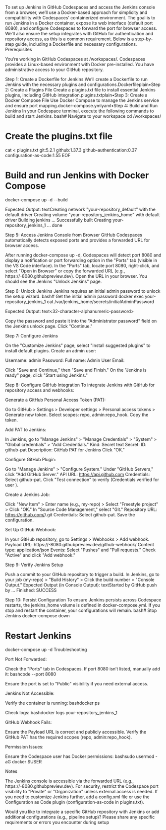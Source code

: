 To set up Jenkins in GitHub Codespaces and access the Jenkins console from a browser, we’ll use a Docker-based approach for simplicity and compatibility with Codespaces’ containerized environment. The goal is to run Jenkins in a Docker container, expose its web interface (default port 8080), and configure Codespaces to forward the port for browser access. We’ll also ensure the setup integrates with GitHub for authentication and repository access, as this is a common requirement. Below is a step-by-step guide, including a Dockerfile and necessary configurations.
Prerequisites

You’re working in GitHub Codespaces at /workspaces/<your-repository>.
Codespaces provides a Linux-based environment with Docker pre-installed.
You have administrative access to your GitHub repository.

Step 1: Create a Dockerfile for Jenkins
We’ll create a Dockerfile to run Jenkins with the necessary plugins and configurations.Dockerfileplain•Step 2: Create a Plugins File
Create a plugins.txt file to install essential Jenkins plugins, including GitHub integration.plugins.txtplain•Step 3: Create a Docker Compose File
Use Docker Compose to manage the Jenkins service and ensure port mapping.docker-compose.ymlyaml•Step 4: Build and Run Jenkins
In your Codespace terminal, execute the following commands to build and start Jenkins.
bash# Navigate to your workspace
cd /workspaces/<your-repository>

# Create the plugins.txt file
cat <<EOF > plugins.txt
git:5.2.1
github:1.37.3
github-authentication:0.37
configuration-as-code:1.55
EOF

# Build and run Jenkins with Docker Compose
docker-compose up -d --build

Expected Output:
textCreating network "your-repository_default" with the default driver
Creating volume "your-repository_jenkins_home" with default driver
Building jenkins
...
Successfully built <image-id>
Creating your-repository_jenkins_1 ... done


Step 5: Access Jenkins Console from Browser
GitHub Codespaces automatically detects exposed ports and provides a forwarded URL for browser access.

After running docker-compose up -d, Codespaces will detect port 8080 and display a notification or port forwarding option in the "Ports" tab (visible in the VS Code interface).
In the "Ports" tab, locate port 8080, right-click, and select "Open in Browser" or copy the forwarded URL (e.g., https://<codespace-id>-8080.githubpreview.dev).
Open the URL in your browser. You should see the Jenkins "Unlock Jenkins" page.

Step 6: Unlock Jenkins
Jenkins requires an initial admin password to unlock the setup wizard.
bash# Get the initial admin password
docker exec your-repository_jenkins_1 cat /var/jenkins_home/secrets/initialAdminPassword

Expected Output:
text<32-character-alphanumeric-password>

Copy the password and paste it into the "Administrator password" field on the Jenkins unlock page. Click "Continue."

Step 7: Configure Jenkins

On the "Customize Jenkins" page, select "Install suggested plugins" to install default plugins.
Create an admin user:

Username: admin
Password: <your-password>
Full name: Admin User
Email: <your-email>


Click "Save and Continue," then "Save and Finish."
On the "Jenkins is ready" page, click "Start using Jenkins."

Step 8: Configure GitHub Integration
To integrate Jenkins with GitHub for repository access and webhooks:

Generate a GitHub Personal Access Token (PAT):

Go to GitHub > Settings > Developer settings > Personal access tokens > Generate new token.
Select scopes: repo, admin:repo_hook.
Copy the token.


Add PAT to Jenkins:

In Jenkins, go to "Manage Jenkins" > "Manage Credentials" > "System" > "Global credentials" > "Add Credentials."
Kind: Secret text
Secret: <your-github-pat>
ID: github-pat
Description: GitHub PAT for Jenkins
Click "OK."


Configure GitHub Plugin:

Go to "Manage Jenkins" > "Configure System."
Under "GitHub Servers," click "Add GitHub Server."
API URL: https://api.github.com
Credentials: Select github-pat.
Click "Test connection" to verify (Credentials verified for user <your-github-username>).


Create a Jenkins Job:

Click "New Item" > Enter name (e.g., my-repo) > Select "Freestyle project" > Click "OK."
In "Source Code Management," select "Git."
Repository URL: https://github.com/<your-username>/<your-repo>.git
Credentials: Select github-pat.
Save the configuration.


Set Up GitHub Webhook:

In your GitHub repository, go to Settings > Webhooks > Add webhook.
Payload URL: https://<codespace-id>-8080.githubpreview.dev/github-webhook/
Content type: application/json
Events: Select "Pushes" and "Pull requests."
Check "Active" and click "Add webhook."



Step 9: Verify Jenkins Setup

Push a commit to your GitHub repository to trigger a build.
In Jenkins, go to your job (my-repo) > "Build History" > Click the build number > "Console Output."
Expected Output (in Console Output):
textStarted by GitHub push by <your-username>
...
Finished: SUCCESS


Step 10: Persist Configuration
To ensure Jenkins persists across Codespace restarts, the jenkins_home volume is defined in docker-compose.yml. If you stop and restart the container, your configurations will remain.
bash# Stop Jenkins
docker-compose down

# Restart Jenkins
docker-compose up -d
Troubleshooting

Port Not Forwarded:

Check the "Ports" tab in Codespaces. If port 8080 isn’t listed, manually add it:
bashcode --port 8080

Ensure the port is set to "Public" visibility if you need external access.


Jenkins Not Accessible:

Verify the container is running:
bashdocker ps

Check logs:
bashdocker logs your-repository_jenkins_1



GitHub Webhook Fails:

Ensure the Payload URL is correct and publicly accessible.
Verify the GitHub PAT has the required scopes (repo, admin:repo_hook).


Permission Issues:

Ensure the Codespace user has Docker permissions:
bashsudo usermod -aG docker $USER




Notes

The Jenkins console is accessible via the forwarded URL (e.g., https://<codespace-id>-8080.githubpreview.dev).
For security, restrict the Codespace port visibility to "Private" or "Organization" unless external access is needed.
If you need to customize Jenkins further, add a config.xml file or use the Configuration as Code plugin (configuration-as-code in plugins.txt).

Would you like to integrate a specific GitHub repository with Jenkins or add additional configurations (e.g., pipeline setup)? Please share any specific requirements or errors you encounter during setup